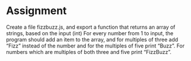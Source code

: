 # Assignment

Create a file fizzbuzz.js, and export a function that returns an array of strings, based on the input (int) 
For every number from 1 to input, the program should add an item to the array, and for multiples of three add “Fizz” instead of the number and for the multiples of five print “Buzz”. For numbers which are multiples of both three and five print “FizzBuzz”.


